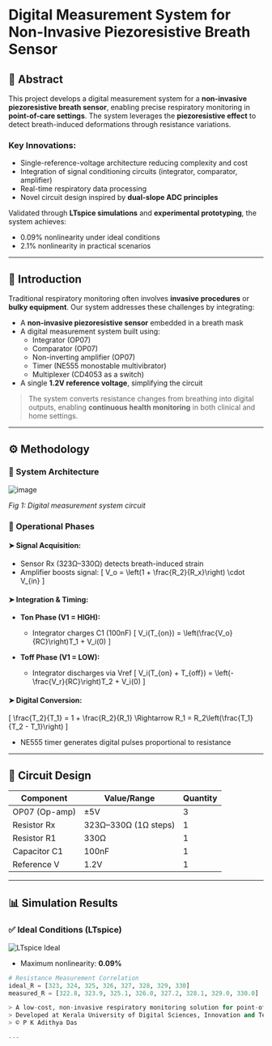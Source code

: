 # Digital Measurement System for Non-Invasive Piezoresistive Breath Sensor




## 📌 Abstract

This project develops a digital measurement system for a **non-invasive piezoresistive breath sensor**, enabling precise respiratory monitoring in **point-of-care settings**. The system leverages the **piezoresistive effect** to detect breath-induced deformations through resistance variations.

### Key Innovations:
- Single-reference-voltage architecture reducing complexity and cost  
- Integration of signal conditioning circuits (integrator, comparator, amplifier)  
- Real-time respiratory data processing  
- Novel circuit design inspired by **dual-slope ADC principles**

Validated through **LTspice simulations** and **experimental prototyping**, the system achieves:
- 0.09% nonlinearity under ideal conditions
- 2.1% nonlinearity in practical scenarios

---

## 🧠 Introduction

Traditional respiratory monitoring often involves **invasive procedures** or **bulky equipment**. Our system addresses these challenges by integrating:

- A **non-invasive piezoresistive sensor** embedded in a breath mask
- A digital measurement system built using:
  - Integrator (OP07)
  - Comparator (OP07)
  - Non-inverting amplifier (OP07)
  - Timer (NE555 monostable multivibrator)
  - Multiplexer (CD4053 as a switch)
- A single **1.2V reference voltage**, simplifying the circuit

> The system converts resistance changes from breathing into digital outputs, enabling **continuous health monitoring** in both clinical and home settings.

---

## ⚙️ Methodology

### 📐 System Architecture

![image](https://github.com/user-attachments/assets/c1929a66-4e65-4383-baf7-337d74cc4e77)

*Fig 1: Digital measurement system circuit*

### 🔄 Operational Phases

#### ➤ Signal Acquisition:
- Sensor Rx (323Ω–330Ω) detects breath-induced strain
- Amplifier boosts signal:
  \[
  V_o = \left(1 + \frac{R_2}{R_x}\right) \cdot V_{in}
  \]

#### ➤ Integration & Timing:
- **Ton Phase (V1 = HIGH):**
  - Integrator charges C1 (100nF)
  \[
  V_i(T_{on}) = \left(\frac{V_o}{RC}\right)T_1 + V_i(0)
  \]

- **Toff Phase (V1 = LOW):**
  - Integrator discharges via Vref
  \[
  V_i(T_{on} + T_{off}) = \left(-\frac{V_r}{RC}\right)T_2 + V_i(0)
  \]

#### ➤ Digital Conversion:
\[
\frac{T_2}{T_1} = 1 + \frac{R_2}{R_1} \Rightarrow R_1 = R_2\left(\frac{T_1}{T_2 - T_1}\right)
\]

- NE555 timer generates digital pulses proportional to resistance

---

## 🔧 Circuit Design

| **Component** | **Value/Range**         | **Quantity** |
|---------------|--------------------------|--------------|
| OP07 (Op-amp) | ±5V                     | 3            |
| Resistor Rx   | 323Ω–330Ω (1Ω steps)     | 1            |
| Resistor R1   | 330Ω                    | 1            |
| Capacitor C1  | 100nF                   | 1            |
| Reference V   | 1.2V                    | 1            |

---

## 📊 Simulation Results

### ✅ Ideal Conditions (LTspice)

![LTspice Ideal](https://via.placeholder.com/400x200?text=Fig+3+%26+4+-+LTspice+Results)

- Maximum nonlinearity: **0.09%**

```python
# Resistance Measurement Correlation
ideal_R = [323, 324, 325, 326, 327, 328, 329, 330]
measured_R = [322.8, 323.9, 325.1, 326.0, 327.2, 328.1, 329.0, 330.0]

> A low-cost, non-invasive respiratory monitoring solution for point-of-care applications  
> Developed at Kerala University of Digital Sciences, Innovation and Technology  
> © P K Adithya Das

---

